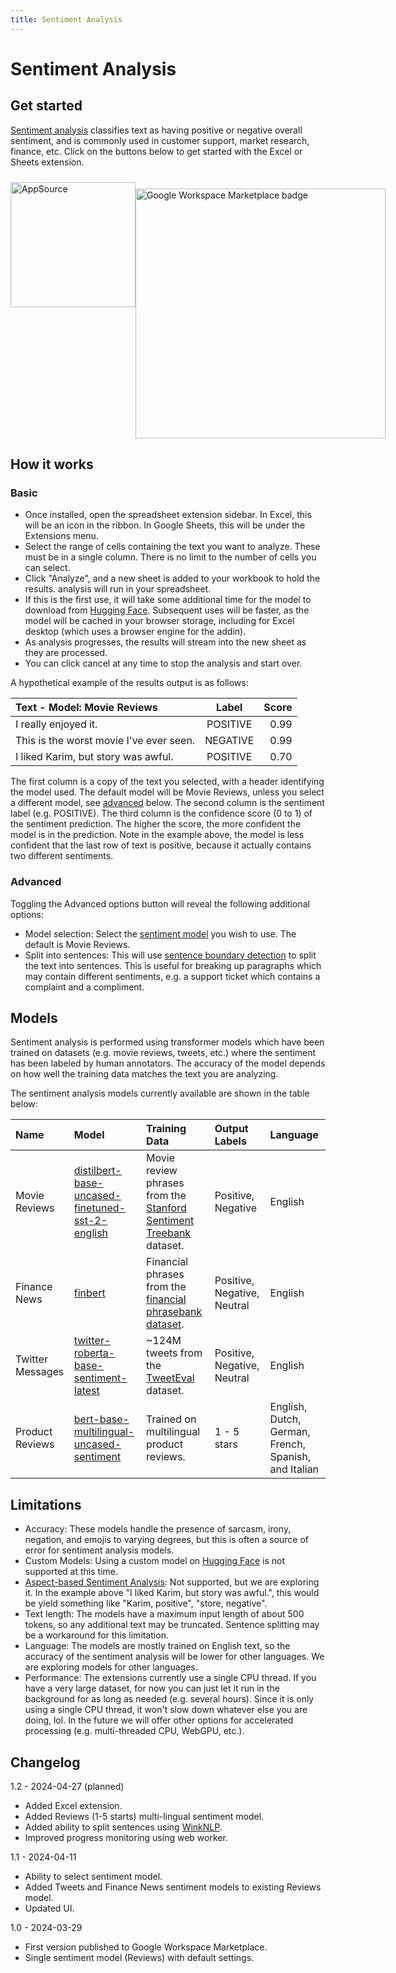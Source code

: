 ```yaml
---
title: Sentiment Analysis
---
```


# Sentiment Analysis

## Get started
[Sentiment analysis](https://paperswithcode.com/task/sentiment-analysis) classifies text as having positive or negative overall sentiment, and is commonly used in customer support, market research, finance, etc.  Click on the buttons below to get started with the Excel or Sheets extension.

<div style="display: flex; justify-content: space-between;">
    <a href="https://appsource.microsoft.com/en-us/home">
        <img 
            src="/images/MS_AppSource.png" 
            alt="AppSource"
            style="padding-top: 10px; width: 200px;"
        />
    </a>
    <a href="https://workspace.google.com/marketplace/app/sentiment_analysis_for_google_sheets/320314197906">
        <img 
            alt="Google Workspace Marketplace badge" 
            src="https://workspace.google.com/static/img/marketplace/en/gwmBadge.svg"  
            style="padding-top: 20px; width: 400px;"
        />
    </a>
</div>

## How it works

### Basic
- Once installed, open the spreadsheet extension sidebar. In Excel, this will be an icon in the ribbon. In Google Sheets, this will be under the Extensions menu.
- Select the range of cells containing the text you want to analyze. These must be in a single column.  There is no limit to the number of cells you can select.
- Click "Analyze", and a new sheet is added to your workbook to hold the results.
analysis will run in your spreadsheet.
- If this is the first use, it will take some additional time for the model to download from [Hugging Face](https://huggingface.co/).  Subsequent uses will be faster, as the model will be cached in your browser storage, including for Excel desktop (which uses a browser engine for the addin).
- As analysis progresses, the results will stream into the new sheet as they are processed.
- You can click cancel at any time to stop the analysis and start over.

A hypothetical example of the results output is as follows:

| Text - Model: Movie Reviews | Label | Score |
| :----- | :----: | ----: |
| I really enjoyed it. | POSITIVE | 0.99 |
| This is the worst movie I've ever seen. | NEGATIVE | 0.99 |
| I liked Karim, but story was awful. |  POSITIVE |  0.70 |

The first column is a copy of the text you selected, with a header identifying the model used. The default model will be Movie Reviews, unless you select a different model, see [advanced](#advanced) below.  The second column is the sentiment label (e.g. POSITIVE).  The third column is the confidence score (0 to 1) of the sentiment prediction.  The higher the score, the more confident the model is in the prediction.  Note in the example above, the model is less confident that the last row of text is positive, because it actually contains two different sentiments.

### Advanced

Toggling the Advanced options button will reveal the following additional options:

- Model selection:  Select the [sentiment model](#models) you wish to use.  The default is Movie Reviews.
- Split into sentences:  This will use [sentence boundary detection](https://en.wikipedia.org/wiki/Sentence_boundary_disambiguation) to split the text into sentences.  This is useful for breaking up paragraphs which may contain different sentiments, e.g. a support ticket which contains a complaint and a compliment.

## Models

Sentiment analysis is performed using transformer models which have been trained on datasets (e.g. movie reviews, tweets, etc.) where the sentiment has been labeled by human annotators.  The accuracy of the model depends on how well the training data matches the text you are analyzing.

The sentiment analysis models currently available are shown in the table below:

| Name | Model | Training Data | Output Labels | Language |
| :--- | :---- | :---------- | :---------- | :---------- |
| Movie Reviews | [distilbert-base-uncased-finetuned-sst-2-english](https://huggingface.co/distilbert/distilbert-base-uncased-finetuned-sst-2-english) | Movie review phrases from the [Stanford Sentiment Treebank](https://paperswithcode.com/dataset/sst) dataset. | Positive, Negative | English |
| Finance News| [finbert](https://huggingface.co/ProsusAI/finbert) | Financial phrases from the [financial phrasebank dataset](https://huggingface.co/datasets/financial_phrasebank). | Positive, Negative, Neutral | English |
| Twitter Messages | [twitter-roberta-base-sentiment-latest](https://huggingface.co/cardiffnlp/twitter-roberta-base-sentiment-latest) | ~124M tweets from the [TweetEval](https://github.com/cardiffnlp/tweeteval) dataset. | Positive, Negative, Neutral | English |
| Product Reviews | [bert-base-multilingual-uncased-sentiment](https://huggingface.co/nlptown/bert-base-multilingual-uncased-sentiment) | Trained on multilingual product reviews. | 1 - 5 stars | English, Dutch, German, French, Spanish, and Italian |

## Limitations

- Accuracy: These models handle the presence of sarcasm, irony, negation, and emojis to varying degrees, but this is often a source of error for sentiment analysis models.
- Custom Models: Using a custom model on [Hugging Face](https://huggingface.co/) is not supported at this time.
- [Aspect-based Sentiment Analysis](https://paperswithcode.com/task/aspect-based-sentiment-analysis): Not supported, but we are exploring it.  In the example above "I liked Karim, but story was awful.", this would be yield something like "Karim, positive", "store, negative".
- Text length: The models have a maximum input length of about 500 tokens, so any additional text may be truncated.  Sentence splitting may be a workaround for this limitation.
- Language: The models are mostly trained on English text, so the accuracy of the sentiment analysis will be lower for other languages.  We are exploring models for other languages.
- Performance: The extensions currently use a single CPU thread.  If you have a very large dataset, for now you can just let it run in the background for as long as needed (e.g. several hours).  Since it is only using a single CPU thread, it won't slow down whatever else you are doing, lol.  In the future we will offer other options for accelerated processing (e.g. multi-threaded CPU, WebGPU, etc.).  

## Changelog

1.2 - 2024-04-27 (planned)
- Added Excel extension.
- Added Reviews (1-5 starts) multi-lingual sentiment model.
- Added ability to split sentences using [WinkNLP](https://winkjs.org/wink-nlp/).
- Improved progress monitoring using web worker.

1.1 - 2024-04-11
- Ability to select sentiment model.
- Added Tweets and Finance News sentiment models to existing Reviews model.
- Updated UI.

1.0 - 2024-03-29
- First version published to Google Workspace Marketplace.
- Single sentiment model (Reviews) with default settings.